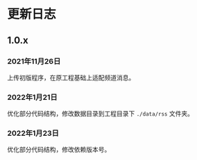 # 更新日志

## 1.0.x

### 2021年11月26日

上传初版程序，在原工程基础上适配频道消息。

### 2022年1月21日

优化部分代码结构，修改数据目录到工程目录下 `./data/rss` 文件夹。

### 2022年1月23日

优化部分代码结构，修改依赖版本号。
